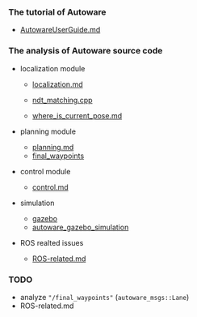 ### The tutorial of Autoware

- [AutowareUserGuide.md](AutowareUserGuide.md)

### The analysis of Autoware source code

- localization module
  
  - [localization.md](localization.md)
  
  - [ndt_matching.cpp](ndt_matching.md)
  
  - [where_is_current_pose.md](where_is_current_pose.md)

- planning module
  
  - [planning.md](planning.md)
  - [final_waypoints](final_waypoints.md)

- control module
  
  - [control.md](control.md)

- simulation
  
  - [gazebo](gazebo.md)
  - [autoware_gazebo_simulation](autoware_gazebo_simulation.md)

- ROS realted issues
  
  - [ROS-related.md](ROS-related.md)

### TODO

- analyze `"/final_waypoints"` (`autoware_msgs::Lane`)
- ROS-related.md
